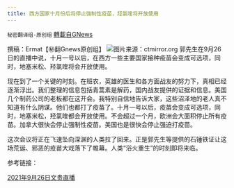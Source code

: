 ```yaml
---
title: 西方国家十月份后将停止强制性疫苗，羟氯喹将开放使用
---
```

`秘密翻译组-原创组` [轉載自GNews](https://gnews.org/zh-hans/1562860/)

撰稿：Ermat【㊙️翻Gnews原创组】
![](https://assets.gnews.org/wp-content/uploads/2021/09/IMG_0267-1-scaled.jpg)图片来源：ctmirror.org
郭先生在9月26日的直播中说，十月一号以后，在西方一些主要国家接种疫苗会变成可选项，同时，地塞米松、羟氯喹将会开放使用。

现在到了一个关键的时刻。在班农，英雄的医生和各方面战友的努力下，真相已经逐渐浮出。我们整理的信息包括青蒿素是解药，国内战友提供的证据和信息。美国几个制药公司的老板都在这开会。我特别自信地告诉大家，这些沼泽地的老人真不知道有什么阴谋。他们也都打了疫苗了。十月一号以后，疫苗会变成可选项，同时，地塞米松，羟氯喹都会开放使用。不会超过一个月，欧洲会大面积停止所有疫苗。加拿大很快会停止强制性疫苗。美国也是很快会停止强迫打疫苗。

这次会议将正在飞速坠向深渊的人类拉了回来。正是郭先生等提供的石锤铁证让这场荒诞、邪恶的疫苗大戏落下了帷幕。人类“浴火重生”的时刻即将来临。

参考链接：

[2021年9月26日文贵直播](https://gtv.org/video/id=6150769942a8af3151a5b28f)
